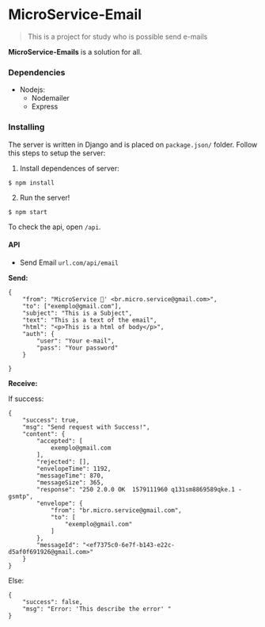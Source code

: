# MicroService-Email

> This is a project for study who is possible send e-mails

**MicroService-Emails** is a solution for all.

### Dependencies

- Nodejs:
    - Nodemailer
    - Express

### Installing

The server is written in Django and is  placed on `package.json/` folder. Follow this steps to setup the server:

1. Install dependences of server:

```shell
$ npm install
```

2. Run the server!

```shell
$ npm start
```


To check the api, open `/api`.

#### API

- Send Email `url.com/api/email`

**Send:**

```
{
	"from": "MicroService 🙏' <br.micro.service@gmail.com>",
	"to": ["exemplo@gmail.com"],
	"subject": "This is a Subject",
	"text": "This is a text of the email",
	"html": "<p>This is a html of body</p>",
	"auth": {
		"user": "Your e-mail",
		"pass": "Your password"
	}
	
}
```

**Receive:**

If success:

```
{
    "success": true,
    "msg": "Send request with Success!",
    "content": {
        "accepted": [
            exemplo@gmail.com
        ],
        "rejected": [],
        "envelopeTime": 1192,
        "messageTime": 870,
        "messageSize": 365,
        "response": "250 2.0.0 OK  1579111960 q131sm8869589qke.1 - gsmtp",
        "envelope": {
            "from": "br.micro.service@gmail.com",
            "to": [
                "exemplo@gmail.com"
            ]
        },
        "messageId": "<ef7375c0-6e7f-b143-e22c-d5af0f691926@gmail.com>"
    }
}
```

Else:

```
{
    "success": false,
    "msg": "Error: 'This describe the error' "
}
```
